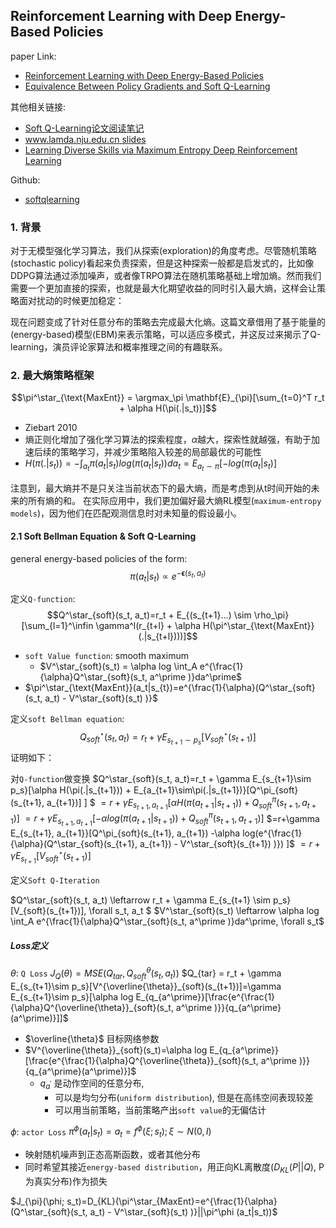 ## Reinforcement Learning with Deep Energy-Based Policies

paper Link: 
- [Reinforcement Learning with Deep Energy-Based Policies](https://arxiv.org/abs/1702.08165)
- [Equivalence Between Policy Gradients and Soft Q-Learning](https://ar5iv.labs.arxiv.org/html/1704.06440)

其他相关链接: 
- [Soft Q-Learning论文阅读笔记](https://zhuanlan.zhihu.com/p/76681229)
- [www.lamda.nju.edu.cn slides](https://www.lamda.nju.edu.cn/xufeng/websites/tlrg/slides/pre_16.pdf)
- [Learning Diverse Skills via Maximum Entropy Deep Reinforcement Learning](https://bair.berkeley.edu/blog/2017/10/06/soft-q-learning/)

Github:
- [softqlearning](https://github.com/haarnoja/softqlearning)

### 1. 背景
对于无模型强化学习算法，我们从探索(exploration)的角度考虑。尽管随机策略(stochastic policy)看起来负责探索，但是这种探索一般都是启发式的，比如像DDPG算法通过添加噪声，或者像TRPO算法在随机策略基础上增加熵。然而我们需要一个更加直接的探索，也就是最大化期望收益的同时引入最大熵，这样会让策略面对扰动的时候更加稳定：

现在问题变成了针对任意分布的策略去完成最大化熵。这篇文章借用了基于能量的(energy-based)模型(EBM)来表示策略，可以适应多模式，并这反过来揭示了Q-learning，演员评论家算法和概率推理之间的有趣联系。



### 2. 最大熵策略框架

$$\pi^\star_{\text{MaxEnt}} = \argmax_\pi \mathbf{E}_{\pi}[\sum_{t=0}^T r_t + \alpha H(\pi(.|s_t))]$$
- Ziebart 2010
- 熵正则化增加了强化学习算法的探索程度，$\alpha$越大，探索性就越强，有助于加速后续的策略学习，并减少策略陷入较差的局部最优的可能性
- $H(\pi(.|s_t))=-\int_{a_t} \pi (a_t |s_t)log(\pi(a_t|s_t)) da_t = E_{a_t \sim \pi}[-log(\pi(a_t|s_t)]$

注意到，最大熵并不是只关注当前状态下的最大熵，而是考虑到从t时间开始的未来的所有熵的和。 在实际应用中，我们更加偏好最大熵RL模型(`maximum-entropy models`)，因为他们在匹配观测信息时对未知量的假设最小。

#### 2.1 Soft Bellman Equation & Soft Q-Learning 

general energy-based policies of the form:
$$\pi (a_t | s_t) \propto e^{-\mathbf{\epsilon}(s_t, a_t)} $$

定义`Q-function`:
$$Q^\star_{soft}(s_t, a_t)=r_t + E_{(s_{t+1}...) \sim \rho_\pi} [\sum_{l=1}^\infin \gamma^l(r_{t+l} + \alpha H(\pi^\star_{\text{MaxEnt}}(.|s_{t+l})))]$$
- `soft Value function`: smooth maximum
  - $V^\star_{soft}(s_t) = \alpha log \int_A e^{\frac{1}{\alpha}Q^\star_{soft}(s_t, a^\prime )}da^\prime$
- $\pi^\star_{\text{MaxEnt}}(a_t|s_{t})=e^{\frac{1}{\alpha}(Q^\star_{soft}(s_t, a_t) - V^\star_{soft}(s_t) )}$

定义`soft Bellman equation`:
$$Q^\star_{soft}(s_t, a_t)=r_t + \gamma  E_{s_{t+1}\sim p_s}[V^\star_{soft}(s_{t+1})]$$
证明如下：

对`Q-function`做变换
$Q^\star_{soft}(s_t, a_t)=r_t + \gamma E_{s_{t+1}\sim p_s}[\alpha H(\pi(.|s_{t+1})) + E_{a_{t+1}\sim\pi(.|s_{t+1})}[Q^\pi_{soft}(s_{t+1}, a_{t+1})] ]  $
$=r+\gamma E_{s_{t+1}, a_{t+1}}[\alpha H(\pi(a_{t+1}|s_{t+1})) + Q^\pi_{soft}(s_{t+1}, a_{t+1})]$
$=r+\gamma E_{s_{t+1}, a_{t+1}}[-\alpha log(\pi(a_{t+1}|s_{t+1})) + Q^\pi_{soft}(s_{t+1}, a_{t+1})]$
$=r+\gamma E_{s_{t+1}, a_{t+1}}[Q^\pi_{soft}(s_{t+1}, a_{t+1}) -\alpha log(e^{\frac{1}{\alpha}(Q^\star_{soft}(s_{t+1}, a_{t+1}) - V^\star_{soft}(s_{t+1}) )}) ]$
$=r+\gamma E_{s_{t+1}}[V^\star_{soft}(s_{t+1})]$



定义`Soft Q-Iteration`

$Q^\star_{soft}(s_t, a_t) \leftarrow r_t + \gamma E_{s_{t+1} \sim p_s}[V_{soft}(s_{t+1})], \forall s_t, a_t $
$V^\star_{soft}(s_t) \leftarrow  \alpha log \int_A e^{\frac{1}{\alpha}Q^\star_{soft}(s_t, a^\prime )}da^\prime, \forall s_t$


##### Loss定义
$\theta$: `Q Loss`
$J_{Q}(\theta) = MSE(Q_{tar}, Q_{soft}^\theta (s_t, a_t))$
$Q_{tar} = r_t + \gamma E_{s_{t+1}\sim p_s}[V^{\overline{\theta}}_{soft}(s_{t+1})]=\gamma E_{s_{t+1}\sim p_s}[\alpha log E_{q_{a^\prime}}[\frac{e^{\frac{1}{\alpha}Q^{\overline{\theta}}_{soft}(s_t, a^\prime )}}{q_{a^\prime}(a^\prime)}]]$

- $\overline{\theta}$ 目标网络参数
- $V^{\overline{\theta}}_{soft}(s_t)=\alpha log E_{q_{a^\prime}}[\frac{e^{\frac{1}{\alpha}Q^{\overline{\theta}}_{soft}(s_t, a^\prime )}}{q_{a^\prime}(a^\prime)}]$
  - $q_{a^\prime}$ 是动作空间的任意分布, 
    - 可以是均匀分布(`uniform distribution`), 但是在高纬空间表现较差
    - 可以用当前策略，当前策略产出`soft value`的无偏估计


$\phi$: `actor Loss`
$\pi^\phi (a_t|s_t) = a_t=f^\phi(\xi;s_t ); \xi \sim N(0, I)$ 
- 映射随机噪声到正态高斯函数，或者其他分布
- 同时希望其接近`energy-based distribution`，用正向KL离散度($D_{KL}(P||Q)$, P为真实分布)作为损失

$J_{\pi}(\phi; s_t)=D_{KL}(\pi^\star_{MaxEnt}=e^{\frac{1}{\alpha}(Q^\star_{soft}(s_t, a_t) - V^\star_{soft}(s_t) )}||\pi^\phi (a_t|s_t))$


```python

```





